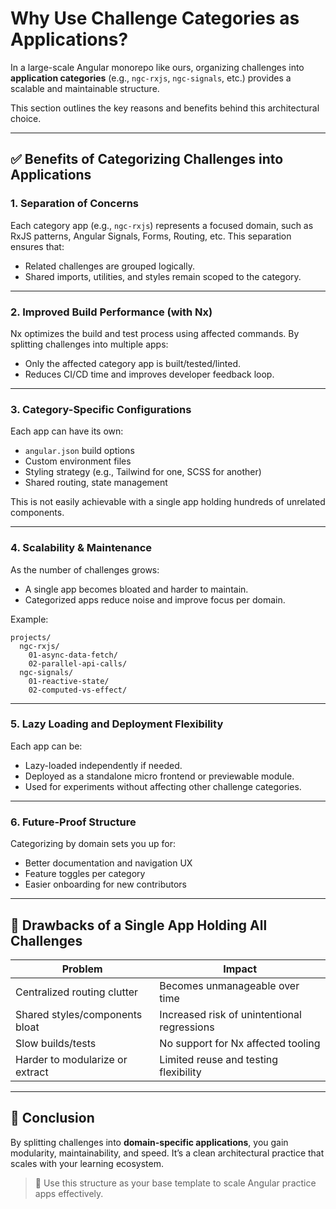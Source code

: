 # Why Use Challenge Categories as Applications?

In a large-scale Angular monorepo like ours, organizing challenges into **application categories** (e.g., `ngc-rxjs`, `ngc-signals`, etc.) provides a scalable and maintainable structure.

This section outlines the key reasons and benefits behind this architectural choice.

---

## ✅ Benefits of Categorizing Challenges into Applications

### 1. **Separation of Concerns**
Each category app (e.g., `ngc-rxjs`) represents a focused domain, such as RxJS patterns, Angular Signals, Forms, Routing, etc. This separation ensures that:
- Related challenges are grouped logically.
- Shared imports, utilities, and styles remain scoped to the category.

---

### 2. **Improved Build Performance (with Nx)**
Nx optimizes the build and test process using affected commands. By splitting challenges into multiple apps:
- Only the affected category app is built/tested/linted.
- Reduces CI/CD time and improves developer feedback loop.

---

### 3. **Category-Specific Configurations**
Each app can have its own:
- `angular.json` build options
- Custom environment files
- Styling strategy (e.g., Tailwind for one, SCSS for another)
- Shared routing, state management

This is not easily achievable with a single app holding hundreds of unrelated components.

---

### 4. **Scalability & Maintenance**
As the number of challenges grows:
- A single app becomes bloated and harder to maintain.
- Categorized apps reduce noise and improve focus per domain.

Example:
```
projects/
  ngc-rxjs/
    01-async-data-fetch/
    02-parallel-api-calls/
  ngc-signals/
    01-reactive-state/
    02-computed-vs-effect/
```

---

### 5. **Lazy Loading and Deployment Flexibility**
Each app can be:
- Lazy-loaded independently if needed.
- Deployed as a standalone micro frontend or previewable module.
- Used for experiments without affecting other challenge categories.

---

### 6. **Future-Proof Structure**
Categorizing by domain sets you up for:
- Better documentation and navigation UX
- Feature toggles per category
- Easier onboarding for new contributors

---

## 🚫 Drawbacks of a Single App Holding All Challenges

| Problem                           | Impact                                       |
|----------------------------------|----------------------------------------------|
| Centralized routing clutter       | Becomes unmanageable over time              |
| Shared styles/components bloat    | Increased risk of unintentional regressions |
| Slow builds/tests                 | No support for Nx affected tooling          |
| Harder to modularize or extract   | Limited reuse and testing flexibility       |

---

## 🧩 Conclusion

By splitting challenges into **domain-specific applications**, you gain modularity, maintainability, and speed. It’s a clean architectural practice that scales with your learning ecosystem.

> 📌 Use this structure as your base template to scale Angular practice apps effectively.
